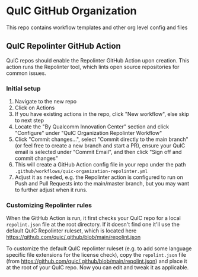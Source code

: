 # QuIC GitHub Organization

This repo contains workflow templates and other org level config and files

## QuIC Repolinter GitHub Action

QuIC repos should enable the Repolinter GitHub Action upon creation. This action runs the Repolinter tool, which lints open source repositories for common issues.

### Initial setup

1. Navigate to the new repo
1. Click on Actions
1. If you have existing actions in the repo, click "New workflow", else skip to next step
1. Locate the "By Qualcomm Innovation Center" section and click "Configure" under "QuIC Organization Repolinter Workflow"
1. Click "Commit changes...", select "Commit directly to the main branch" (or feel free to create a new branch and start a PR), ensure your QuIC email is selected under "Commit Email", and then click "Sign off and commit changes"
1. This will create a GitHub Action config file in your repo under the path `.github/workflows/quic-organization-repolinter.yml`
1. Adjust it as needed, e.g. the Repolinter action is configured to run on Push and Pull Requests into the main/master branch, but you may want to further adjust when it runs.

### Customizing Repolinter rules

When the GitHub Action is run, it first checks your QuIC repo for a local `repolint.json` file at the root directory. If it doesn't find one it'll use the default QuIC Repolinter ruleset, which is located here https://github.com/quic/.github/blob/main/repolint.json

To customize the default QuIC repolinter ruleset (e.g. to add some language specific file extensions for the license check), copy the `repolint.json` file (from https://github.com/quic/.github/blob/main/repolint.json) and place it at the root of your QuIC repo. Now you can edit and tweak it as applicable.
